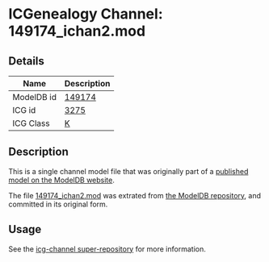 # ICGenealogy Channel: 149174\_ichan2.mod

## Details

Name | Description
---- | -----------
ModelDB id | [149174](http://senselab.med.yale.edu/ModelDB/ShowModel.cshtml?model=149174)
ICG id | [3275](http://icg.neurotheory.ox.ac.uk/channels/1/3275)
ICG Class | [K](http://icg.neurotheory.ox.ac.uk/channels/1)

## Description

This is a single channel model file that was originally part of a [published model on the ModelDB website](http://senselab.med.yale.edu/mModelDB/ShowModel.cshtml?model=149174).

The file [149174\_ichan2.mod](149174_ichan2.mod) was extrated from [the ModelDB repository](http://senselab.med.yale.edu/ModelDB/ShowModel.cshtml?model=149174), and committed in its original form.

## Usage

See the [icg-channel super-repository](https://github.com/icgenealogy/icg-channels) for more information.